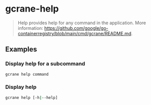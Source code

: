 # gcrane-help

> Help provides help for any command in the application. More information: <https://github.com/google/go-containerregistry/blob/main/cmd/gcrane/README.md>.

## Examples

### Display help for a subcommand

```bash
gcrane help command
```

### Display help

```bash
gcrane help [-h|--help]
```
